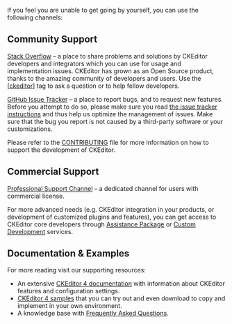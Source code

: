 If you feel you are unable to get going by yourself, you can use the following channels:

## Community Support

[Stack Overflow](https://stackoverflow.com/tags/ckeditor) – a place to share problems and solutions by CKEditor developers and integrators which you can use for usage and implementation issues. CKEditor has grown as an Open Source product, thanks to the amazing community of developers and users. Use the [[ckeditor](https://stackoverflow.com/tags/ckeditor)] tag to ask a question or to help fellow developers.

[GitHub Issue Tracker](https://github.com/ckeditor/ckeditor-dev/issues) – a place to report bugs, and to request new features. Before you attempt to do so, please make sure you read [the issue tracker instructions](http://docs.ckeditor.com/#!/guide/dev_issues_tracker) and thus help us optimize the management of issues. Make sure that the bug you report is not caused by a third-party software or your customizations.

Please refer to the [CONTRIBUTING](https://github.com/ckeditor/ckeditor-dev/blob/master/.github/CONTRIBUTING.md) file for more information on how to support the development of CKEditor.

## Commercial Support

[Professional Support Channel](https://ckeditor.com/contact) – a dedicated channel for users with commercial license.

For more advanced needs (e.g. CKEditor integration in your products, or development of customized plugins and features), you can get access to CKEditor core developers through [Assistance Package](https://cksource.com/ckeditor/services#assistance) or [Custom Development](https://cksource.com/ckeditor/services#custom-development) services.
## Documentation & Examples

For more reading visit our supporting resources:

* An extensive [CKEditor 4 documentation](https://docs.ckeditor.com/ckeditor4/docs/) with information about CKEditor features and configuration settings.
* [CKEditor 4 samples](http://sdk.ckeditor.com/) that you can try out and even download to copy and implement in your own environment.
* A knowledge base with [Frequently Asked Questions](https://support.ckeditor.com/hc/en-us/sections/115000842245-CKEditor-4-FAQ).
